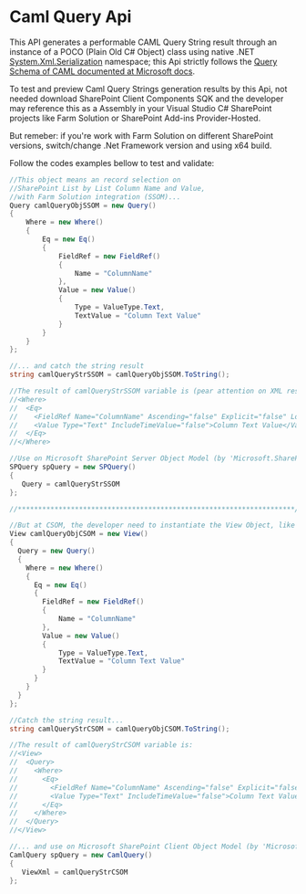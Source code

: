 # Caml Query Api
This API generates a performable CAML Query String result through an instance of a POCO (Plain Old C# Object) class using native .NET [System.Xml.Serialization](https://docs.microsoft.com/en-us/dotnet/api/system.xml.serialization) namespace; this Api strictly follows the [Query Schema of CAML documented at Microsoft docs](https://docs.microsoft.com/en-us/sharepoint/dev/schema/query-schema).

To test and preview Caml Query Strings generation results by this Api, not needed download SharePoint Client Components SQK and the developer may reference this as a Assembly in your Visual Studio C# SharePoint projects like Farm Solution or SharePoint Add-ins Provider-Hosted.

But remeber: if you're work with Farm Solution on different SharePoint versions, switch/change .Net Framework version and using x64 build.

Follow the codes examples bellow to test and validate:

```cs
//This object means an record selection on
//SharePoint List by List Column Name and Value,
//with Farm Solution integration (SSOM)...
Query camlQueryObjSSOM = new Query()
{
    Where = new Where()
    {
        Eq = new Eq()
        {
            FieldRef = new FieldRef()
            {
                Name = "ColumnName"
            },
            Value = new Value()
            {
                Type = ValueType.Text,
                TextValue = "Column Text Value"
            }
        }
    }
};

//... and catch the string result
string camlQueryStrSSOM = camlQueryObjSSOM.ToString();

//The result of camlQueryStrSSOM variable is (pear attention on XML result, the 'Query' is removed by API):
//<Where>
//  <Eq>
//    <FieldRef Name="ColumnName" Ascending="false" Explicit="false" LookupId="false" TextOnly="false" />
//    <Value Type="Text" IncludeTimeValue="false">Column Text Value</Value>
//  </Eq>
//</Where>

//Use on Microsoft SharePoint Server Object Model (by 'Microsoft.SharePoint' directive):
SPQuery spQuery = new SPQuery()
{
   Query = camlQueryStrSSOM
};

//********************************************************************//

//But at CSOM, the developer need to instantiate the View Object, like this:
View camlQueryObjCSOM = new View()
{
  Query = new Query()
  {
    Where = new Where()
    {
      Eq = new Eq()
      {
        FieldRef = new FieldRef()
        {
        	Name = "ColumnName"
        },
        Value = new Value()
        {
        	Type = ValueType.Text,
        	TextValue = "Column Text Value"
        }
      }
    }
  }
};

//Catch the string result...
string camlQueryStrCSOM = camlQueryObjCSOM.ToString();

//The result of camlQueryStrCSOM variable is:
//<View>
//  <Query>
//    <Where>
//      <Eq>
//        <FieldRef Name="ColumnName" Ascending="false" Explicit="false" LookupId="false" TextOnly="false" />
//        <Value Type="Text" IncludeTimeValue="false">Column Text Value</Value>
//      </Eq>
//    </Where>
//  </Query>
//</View>

//... and use on Microsoft SharePoint Client Object Model (by 'Microsoft.SharePoint.Client' directive):
CamlQuery spQuery = new CamlQuery()
{
   ViewXml = camlQueryStrCSOM
};
```
